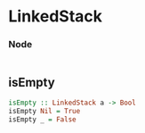 # LinkedStack

### Node

```haskell

```

## isEmpty

```haskell
isEmpty :: LinkedStack a -> Bool
isEmpty Nil = True
isEmpty _ = False
```